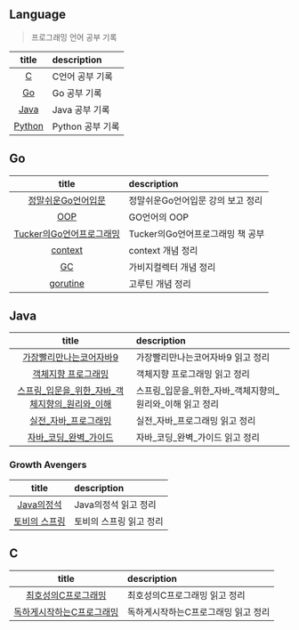 ## Language
> 프로그래밍 언어 공부 기록

|           title           | description  |
|:-------------------------:|:-------------|
|      [C](./C)      | C언어 공부 기록    |
| [Go](./Go) | Go 공부 기록 |
|   [Java](./Java)   | Java 공부 기록   |
| [Python](./Python) | Python 공부 기록 |

## Go
|           title           | description  |
|:-------------------------:|:-------------|
| [정말쉬운Go언어입문](./Go/정말쉬운Go언어입문/) | 정말쉬운Go언어입문 강의 보고 정리 |
|   [OOP](./GO/OOP/)   | GO언어의 OOP |
|   [Tucker의Go언어프로그래밍](./GO/Tucker의Go언어프로그래밍/)   | Tucker의Go언어프로그래밍 책 공부 |
| [context](./Go/context.md) | context 개념 정리 |
| [GC](./Go/GC.md) | 가비지컬렉터 개념 정리 |
| [gorutine](./Go/gorutine.md) | 고루틴 개념 정리 |

## Java

|           title           | description  |
|:-------------------------:|:-------------|
| [가장빨리만나는코어자바9](./Java/가장빨리만나는코어자바9/) | 가장빨리만나는코어자바9 읽고 정리 |
| [객체지향 프로그래밍](./Java/객체지향_프로그래밍/) | 객체지향 프로그래밍 읽고 정리 |
| [스프링_입문을_위한_자바_객체지향의_원리와_이해](./Java/스프링_입문을_위한_자바_객체지향의_원리와_이해/) | 스프링_입문을_위한_자바_객체지향의_원리와_이해 읽고 정리 |
| [실전_자바_프로그래밍](./Java/실전_자바_프로그래밍/) | 실전_자바_프로그래밍 읽고 정리 |
| [자바_코딩_완벽_가이드](./Java/자바_코딩_완벽_가이드/) | 자바_코딩_완벽_가이드 읽고 정리 |

### Growth Avengers

|           title           | description  |
|:-------------------------:|:-------------|
| [Java의정석](https://github.com/growth-avengers/java-jungsuk/tree/main/dayoung) | Java의정석 읽고 정리 |
| [토비의 스프링](https://github.com/growth-avengers/toby-spring) | 토비의 스프링 읽고 정리 |


## C
|           title           | description  |
|:-------------------------:|:-------------|
| [최호성의C프로그래밍](./C/최호성의C프로그래밍/) | 최호성의C프로그래밍 읽고 정리 |
| [독하게시작하는C프로그래밍](./C/독하게시작하는C프로그래밍/) | 독하게시작하는C프로그래밍 읽고 정리 |
